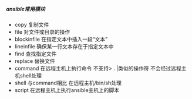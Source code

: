 ##### ansible常用模块

* copy 复制文件
* file 对文件或目录的操作
* blockinfile 在指定文本中插入一段“文本”
* lineinfile 确保某一行文本存在于指定文本中
* find 查找指定文件
* replace 替换文件
* command 在远程主机上执行命令 不支持> . |类似的操作符 不会经过远程主机shell处理
* shell 与command相比 在远程主机/bin/sh处理
* script 在远程主机上执行ansible主机上的脚本


